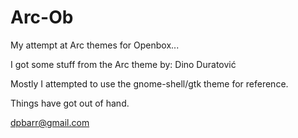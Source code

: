 # Arc-Ob
My attempt at Arc themes for Openbox...

I got some stuff from the Arc theme by: Dino Duratović <dinomol at mail dot com> 

Mostly I attempted to use the gnome-shell/gtk theme for reference. 

Things have got out of hand.

dpbarr@gmail.com
